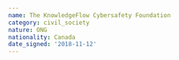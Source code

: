 ```yaml
---
name: The KnowledgeFlow Cybersafety Foundation 
category: civil_society
nature: ONG
nationality: Canada
date_signed: '2018-11-12'
---
```

    